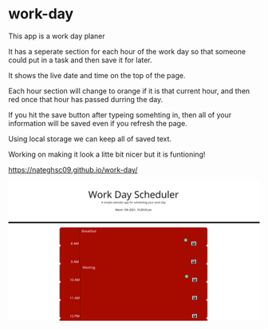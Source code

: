 # work-day

This app is a work day planer

It has a seperate section for each hour of the work day so that someone could put in a task and then save it for later. 

It shows the live date and time on the top of the page.

Each hour section will change to orange if it is that current hour, and then red once that hour has passed durring the day. 

If you hit the save button after typeing somehting in, then all of your information will be saved even if you refresh the page. 

Using local storage we can keep all of saved text. 

Working on making it look a litte bit nicer but it is funtioning! 

https://nateghsc09.github.io/work-day/

![screenshot](.//assets/Screenshot.jpg)


